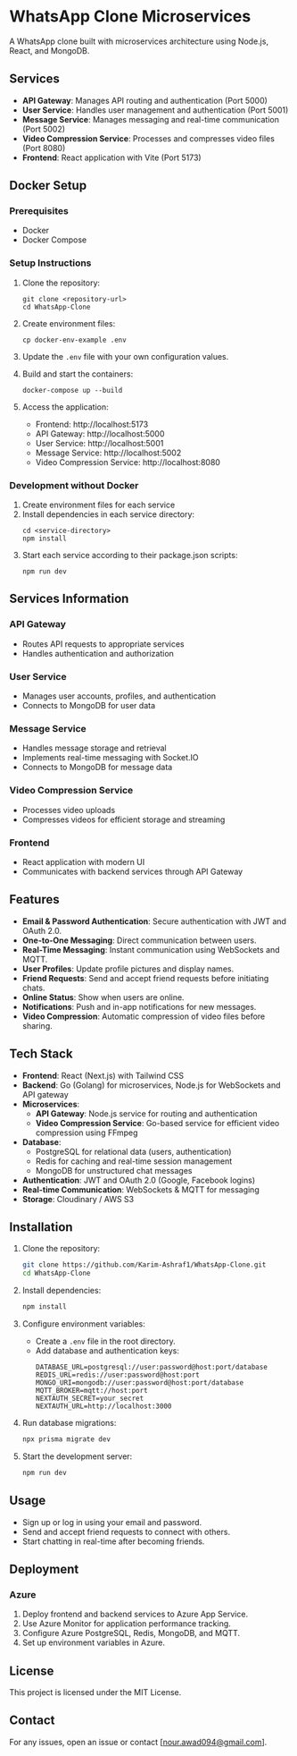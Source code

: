 # WhatsApp Clone Microservices

A WhatsApp clone built with microservices architecture using Node.js, React, and MongoDB.

## Services

- **API Gateway**: Manages API routing and authentication (Port 5000)
- **User Service**: Handles user management and authentication (Port 5001)
- **Message Service**: Manages messaging and real-time communication (Port 5002)
- **Video Compression Service**: Processes and compresses video files (Port 8080)
- **Frontend**: React application with Vite (Port 5173)

## Docker Setup

### Prerequisites

- Docker
- Docker Compose

### Setup Instructions

1. Clone the repository:
   ```
   git clone <repository-url>
   cd WhatsApp-Clone
   ```

2. Create environment files:
   ```
   cp docker-env-example .env
   ```

3. Update the `.env` file with your own configuration values.

4. Build and start the containers:
   ```
   docker-compose up --build
   ```

5. Access the application:
   - Frontend: http://localhost:5173
   - API Gateway: http://localhost:5000
   - User Service: http://localhost:5001
   - Message Service: http://localhost:5002
   - Video Compression Service: http://localhost:8080

### Development without Docker

1. Create environment files for each service
2. Install dependencies in each service directory:
   ```
   cd <service-directory>
   npm install
   ```
3. Start each service according to their package.json scripts:
   ```
   npm run dev
   ```

## Services Information

### API Gateway
- Routes API requests to appropriate services
- Handles authentication and authorization

### User Service
- Manages user accounts, profiles, and authentication
- Connects to MongoDB for user data

### Message Service
- Handles message storage and retrieval
- Implements real-time messaging with Socket.IO
- Connects to MongoDB for message data

### Video Compression Service
- Processes video uploads
- Compresses videos for efficient storage and streaming

### Frontend
- React application with modern UI
- Communicates with backend services through API Gateway

## Features

- **Email & Password Authentication**: Secure authentication with JWT and OAuth 2.0.
- **One-to-One Messaging**: Direct communication between users.
- **Real-Time Messaging**: Instant communication using WebSockets and MQTT.
- **User Profiles**: Update profile pictures and display names.
- **Friend Requests**: Send and accept friend requests before initiating chats.
- **Online Status**: Show when users are online.
- **Notifications**: Push and in-app notifications for new messages.
- **Video Compression**: Automatic compression of video files before sharing.

## Tech Stack

- **Frontend**: React (Next.js) with Tailwind CSS
- **Backend**: Go (Golang) for microservices, Node.js for WebSockets and API gateway
- **Microservices**:
  - **API Gateway**: Node.js service for routing and authentication
  - **Video Compression Service**: Go-based service for efficient video compression using FFmpeg
- **Database**:
  - PostgreSQL for relational data (users, authentication)
  - Redis for caching and real-time session management
  - MongoDB for unstructured chat messages
- **Authentication**: JWT and OAuth 2.0 (Google, Facebook logins)
- **Real-time Communication**: WebSockets & MQTT for messaging
- **Storage**: Cloudinary / AWS S3

## Installation

1. Clone the repository:

   ```sh
   git clone https://github.com/Karim-Ashraf1/WhatsApp-Clone.git
   cd WhatsApp-Clone
   ```

2. Install dependencies:

   ```sh
   npm install
   ```

3. Configure environment variables:

   - Create a `.env` file in the root directory.
   - Add database and authentication keys:
     ```env
     DATABASE_URL=postgresql://user:password@host:port/database
     REDIS_URL=redis://user:password@host:port
     MONGO_URI=mongodb://user:password@host:port/database
     MQTT_BROKER=mqtt://host:port
     NEXTAUTH_SECRET=your_secret
     NEXTAUTH_URL=http://localhost:3000
     ```

4. Run database migrations:

   ```sh
   npx prisma migrate dev
   ```

5. Start the development server:
   ```sh
   npm run dev
   ```

## Usage

- Sign up or log in using your email and password.
- Send and accept friend requests to connect with others.
- Start chatting in real-time after becoming friends.

## Deployment

### Azure

1. Deploy frontend and backend services to Azure App Service.
2. Use Azure Monitor for application performance tracking.
3. Configure Azure PostgreSQL, Redis, MongoDB, and MQTT.
4. Set up environment variables in Azure.

## License

This project is licensed under the MIT License.

## Contact

For any issues, open an issue or contact [nour.awad094@gmail.com].
